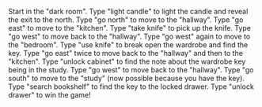 Start in the "dark room".
Type "light candle" to light the candle and reveal the exit to the north.
Type "go north" to move to the "hallway".
Type "go east" to move to the "kitchen".
Type "take knife" to pick up the knife.
Type "go west" to move back to the "hallway".
Type "go west" again to move to the "bedroom".
Type "use knife" to break open the wardrobe and find the key.
Type "go east" twice to move back to the "hallway" and then to the "kitchen".
Type "unlock cabinet" to find the note about the wardrobe key being in the study.
Type "go west" to move back to the "hallway".
Type "go south" to move to the "study" (now possible because you have the key).
Type "search bookshelf" to find the key to the locked drawer.
Type "unlock drawer" to win the game!
